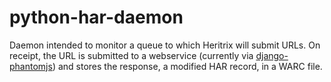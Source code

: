 python-har-daemon
=====================

Daemon intended to monitor a queue to which Heritrix will submit URLs. On
receipt, the URL is submitted to a webservice (currently via
[django-phantomjs](https://github.com/ukwa/django-phantomjs)) and stores the response, a modified HAR record, in a WARC
file.
